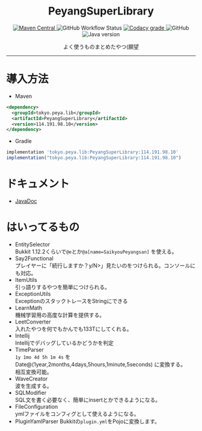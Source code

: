 <h1 align="center">PeyangSuperLibrary</h1>

<p align="center">
    <a href="https://search.maven.org/search?q=g:%22tokyo.peya.lib%22%20AND%20a:%22PeyangSuperLibrary">
        <img alt="Maven Central" src="https://img.shields.io/maven-central/v/tokyo.peya.lib/PeyangSuperLibrary.svg?label=Maven%20Central&style=flat-square">
    </a>
    <img alt="GitHub Workflow Status" src="https://img.shields.io/github/workflow/status/P2P-Develop/PeyangSuperLibrary/Java%20CI%20with%20Maven?style=flat-square">
    <a href="https://www.codacy.com/gh/P2P-Develop/PeyangSuperLibrary/dashboard?utm_source=github.com&amp;utm_medium=referral&amp;utm_content=P2P-Develop/PeyangSuperLibrary&amp;utm_campaign=Badge_Grade">
        <img alt="Codacy grade" src="https://img.shields.io/codacy/grade/2e4e46dd3db54b23843fba42e471aa72?logo=codacy&style=flat-square">
    </a>
    <img alt="GitHub" src="https://img.shields.io/github/license/P2P-Develop/PeyangSuperLibrary?style=flat-square">
    <img alt="Java version" src="https://img.shields.io/static/v1?label=Java%20version&message=1.8&color=success&style=flat-square">
</p>

<p align="center">よく使うものまとめたやつ(願望</p>

---
# 導入方法
+ Maven
```xml
<dependency>
  <groupId>tokyo.peya.lib</groupId>
  <artifactId>PeyangSuperLibrary</artifactId>
  <version>114.191.98.10</version>
</dependency>
```
+ Gradle
```js
implementation 'tokyo.peya.lib:PeyangSuperLibrary:114.191.98.10'
implementation("tokyo.peya.lib:PeyangSuperLibrary:114.191.98.10")
```

# ドキュメント
+ [JavaDoc](https://lib.peya.tokyo/)

# はいってるもの

+ EntitySelector  
  Bukkit 1.12.2くらいで`@e`とか`@a[name=SaikyouPeyangsan]` を使える。
+ Say2Functional  
  プレイヤーに「続行しますか？y/N>」見たいのをつけられる。コンソールにも対応。
+ ItemUtils  
  引っ語りするやつを簡単につけられる。
+ ExceptionUtils  
  ExceptionのスタックトレースをStringにできる
+ LearnMath  
  機械学習用の高度な計算を提供する。
+ LeetConverter  
  入れたやつを何でもかんでも133Tにしてくれる。
+ Intellij  
  Intellijでデバッグしているかどうかを判定
+ TimeParser  
  `1y 1mo 4d 5h 1m 4s` を Date@\(1year,2months,4days,5hours,1minute,5seconds\) に変換する。  
  相互変換可能。
+ WaveCreator  
  波を生成する。
+ SQLModifier  
  SQL文を書く必要なく、簡単にinsertとかできるようになる。
+ FileConfiguration  
  ymlファイルをコンフィグとして使えるようになる。
+ PluginYamlParser
  Bukkitの`plugin.yml`をPojoに変換します。
